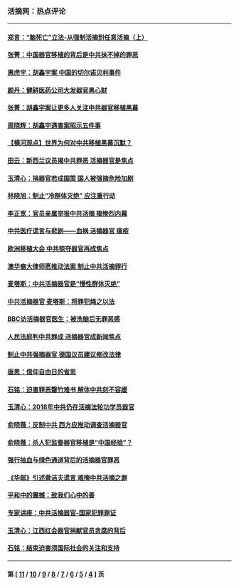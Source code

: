 ### 活摘网：热点评论
---
#### [郑言：“脑死亡”立法-从强制活摘到任意活摘（上）](../../pages/nf5879/n14077933.md?09300430) 
#### [张菁：中国器官移植的背后是中共抹不掉的罪恶](../../pages/nf5879/n13974977.md?09300430) 
#### [惠虎宇：胡鑫宇案 中国的切尔诺贝利事件](../../pages/nf5879/n13942916.md?09300430) 
#### [颜丹：健耕医药公司大发器官黑心财](../../pages/nf5879/n13940134.md?09300430) 
#### [张菁：胡鑫宇案让更多人关注中共器官移植黑幕](../../pages/nf5879/n13929073.md?09300430) 
#### [周晓辉：胡鑫宇遇害案昭示五件事](../../pages/nf5879/n13921870.md?09300430) 
#### [【横河观点】世界为何对中共移植黑幕沉默？](../../pages/nf5879/n13244249.md?09300430) 
#### [田云：新西兰议员揭中共罪恶 活摘器官是焦点](../../pages/nf5879/n13070629.md?09300430) 
#### [玉清心：捐器官若成国策 国人被强摘危险加剧](../../pages/nf5879/n12802713.md?09300430) 
#### [林晓旭：制止“冷群体灭绝” 应注重行动](../../pages/nf5879/n12779736.md?09300430) 
#### [李正宽：官员亲属举报中共活摘 揭惨烈内幕](../../pages/nf5879/n12684490.md?09300430) 
#### [中共医疗谎言与悲剧——血祸 活摘器官 瘟疫](../../pages/nf5879/n12372103.md?09300430) 
#### [欧洲移植大会 中共掠夺器官再成焦点](../../pages/nf5879/n11538883.md?09300430) 
#### [澳华裔大律师愿推动法案 制止中共活摘罪行](../../pages/nf5879/n11377039.md?09300430) 
#### [麦塔斯：中共活摘器官是“慢性群体灭绝”](../../pages/nf5879/n11350529.md?09300430) 
#### [中共活摘器官 麦塔斯：将罪犯绳之以法](../../pages/nf5879/n11347973.md?09300430) 
#### [BBC访活摘器官医生：被洗脑后无罪恶感](../../pages/nf5879/n11335935.md?09300430) 
#### [人民法庭判中共罪成 活摘器官成新闻焦点](../../pages/nf5879/n11331578.md?09300430) 
#### [制止中共强摘器官 德国议员建议修改法律](../../pages/nf5879/n11249451.md?09300430) 
#### [唐恩：信仰自由日的省思](../../pages/nf5879/n11003525.md?09300430) 
#### [石铭：迫害罪恶罄竹难书  解体中共刻不容缓](../../pages/nf5879/n10942855.md?09300430) 
#### [玉清心：2018年中共仍在活摘法轮功学员器官](../../pages/nf5879/n10914646.md?09300430) 
#### [俞晓薇：反制中共 西方应推动调查活摘器官](../../pages/nf5879/n10794671.md?09300430) 
#### [俞晓薇：杀人犯监督器官移植是“中国经验”？](../../pages/nf5879/n10466427.md?09300430) 
#### [强行抽血与绿色通道背后的活摘器官罪恶](../../pages/nf5879/n10004708.md?09300430) 
#### [《华邮》引述黄洁夫谎言 难掩中共活摘之罪](../../pages/nf5879/n9642309.md?09300430) 
#### [平和中的震撼：致我们心中的善](../../pages/nf5879/n9021123.md?09300430) 
#### [专家讲座：中共活摘器官-国家犯罪罪证](../../pages/nf5879/n8828153.md?09300430) 
#### [玉清心：江西红会器官捐献官员贪腐的背后](../../pages/nf5879/n8522122.md?09300430) 
#### [石铭：结束迫害须国际社会的关注和支持](../../pages/nf5879/n8443497.md?09300430) 

---
#### 第 [ [11](./11.md?09300430) / [10](./10.md?09300430) / [9](./9.md?09300430) / [8](./8.md?09300430) / [7](./7.md?09300430) / [6](./6.md?09300430) / [5](./5.md?09300430) / [4](./4.md?09300430) ] 页
